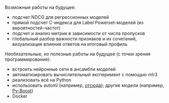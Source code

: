 Возможные работы на будущее:

-   подсчет NDCG для регрессионных моделей
-   прямой подсчет C-индекса для Label Powerset-моделей (из вероятностей-частот)
-   подсчет и анализ метрик в зависимости от числа пропусков
-   глобальный разбор важности признаков и их сочетаний, визуализация влияния ответов на итоговый профиль

Необязательные, но полезные работы на будущее (с точки зрения программирования):

-   встроить нейронные сети в ансамбли моделей
-   автоматизировать вычислительный эксперимент с помощью mlr3
-   реализовать всё на Python
-   использовать automl (например, [отсюда](https://github.com/sb-ai-lab/LightAutoML)); другие модели (например, [Py-Boost](https://github.com/sb-ai-lab/Py-Boost))
-   Docker

